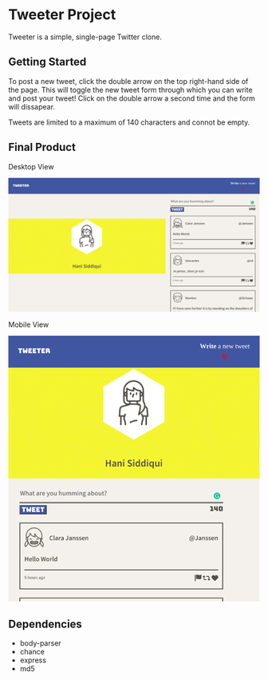 # Tweeter Project

Tweeter is a simple, single-page Twitter clone.

## Getting Started

To post a new tweet, click the double arrow on the top right-hand side of the page. This will toggle the new tweet form through which you can write and post your tweet! Click on the double arrow a second time and the form will dissapear.

Tweets are limited to a maximum of 140 characters and connot be empty.

## Final Product

Desktop View 

![Desktop View](https://github.com/hanisiddiqui/tweeter/blob/master/docs/tweeter-desktop.png)

Mobile View 

![Mobile View](https://github.com/hanisiddiqui/tweeter/blob/master/docs/tweeter-mobile.png)

## Dependencies

  - body-parser
  - chance
  - express
  - md5
